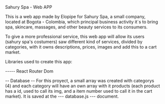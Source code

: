 Sahury Spa - Web APP  

This is a web app made by Elopipe for Sahury Spa, a small company, located at Bogota - Colombia, which principal business activity it´s to bring spa, skincare, massages, and other beauty services to its consumers.

To give a more professional service, this web app will allow its users (sahury spa's costumers) saw different kind of services, divided by categories, with it owns descriptions, prices, images and add this to a cart market.


Libraries used to create this app:

----- React Router Dom




-- Database -- 
For this proyect, a small array was created with categorys (4) and each category will have an own array with it products (each product has a id, used to call its img, and a item number used to call it in the cart market). It is saved at the --- database.js --- document.


